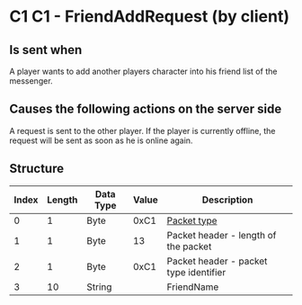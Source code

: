 # C1 C1 - FriendAddRequest (by client)

## Is sent when

A player wants to add another players character into his friend list of the messenger.

## Causes the following actions on the server side

A request is sent to the other player. If the player is currently offline, the request will be sent as soon as he is online again.

## Structure

| Index | Length | Data Type | Value | Description |
|-------|--------|-----------|-------|-------------|
| 0 | 1 |   Byte   | 0xC1  | [Packet type](PacketTypes.md) |
| 1 | 1 |    Byte   |   13   | Packet header - length of the packet |
| 2 | 1 |    Byte   | 0xC1  | Packet header - packet type identifier |
| 3 | 10 | String |  | FriendName |